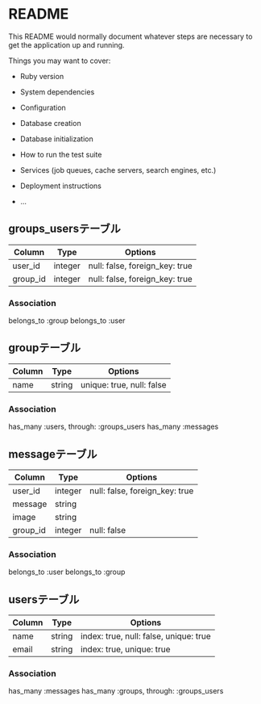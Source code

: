 # README

This README would normally document whatever steps are necessary to get the
application up and running.

Things you may want to cover:

* Ruby version

* System dependencies

* Configuration

* Database creation

* Database initialization

* How to run the test suite

* Services (job queues, cache servers, search engines, etc.)

* Deployment instructions

* ...

## groups_usersテーブル

|Column|Type|Options|
|------|----|-------|
|user_id|integer|null: false, foreign_key: true|
|group_id|integer|null: false, foreign_key: true|

### Association
belongs_to :group
belongs_to :user

## groupテーブル

|Column|Type|Options|
|------|----|-------|
|name|string|unique: true, null: false|

### Association
has_many :users, through: :groups_users
has_many :messages

## messageテーブル
|Column|Type|Options|
|------|----|-------|
|user_id|integer|null: false, foreign_key: true|
|message|string|
|image|string|
|group_id|integer|null: false|

### Association
belongs_to :user
belongs_to :group

## usersテーブル
|Column|Type|Options|
|------|----|-------|
|name|string|index: true, null: false, unique: true|
|email|string|index: true, unique: true|

### Association
has_many :messages
has_many :groups, through: :groups_users
